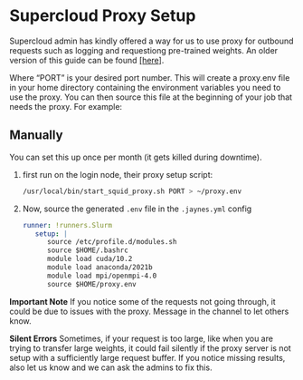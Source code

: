 # Supercloud Proxy Setup

Supercloud admin has kindly offered a way for us to use proxy for outbound requests such as logging and requestiong pre-trained weights. An older version of this guide can be found [[here]](proxy_setup.md).

Where “PORT” is your desired port number. This will create a proxy.env file in your home directory containing the environment variables you need to use the proxy. You can then source this file at the beginning of your job that needs the proxy. For example:

## Manually

You can set this up once per month (it gets killed during downtime).

1. first run on the login node, their proxy setup script:

   ```bash
   /usr/local/bin/start_squid_proxy.sh PORT > ~/proxy.env
   ```

2. Now, source the generated `.env` file in the `.jaynes.yml` config

   ```yaml
   runner: !runners.Slurm
      setup: |
         source /etc/profile.d/modules.sh
         source $HOME/.bashrc
         module load cuda/10.2
         module load anaconda/2021b
         module load mpi/openmpi-4.0
         source $HOME/proxy.env
   ```
   
**Important Note** If you notice some of the requests not going through, it could be due to issues with the proxy. 
Message in the channel to let others know.

**Silent Errors** Sometimes, if your request is too large, like when you are trying to transfer large weights, it 
could fail silently if the proxy server is not setup with a sufficiently large request buffer. If you notice missing
results, also let us know and we can ask the admins to fix this.
